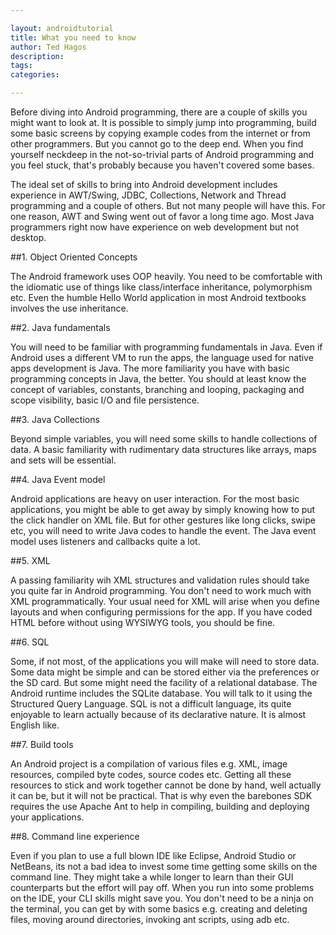 ```yaml
---

layout: androidtutorial
title: What you need to know 
author: Ted Hagos
description:
tags:
categories:

---
```



Before diving into Android programming, there are a couple of skills you might want to look at. It is possible to simply jump into programming, build some basic screens by copying example codes from the internet or from other programmers. But you cannot go to the deep end. When you find yourself neckdeep in the not-so-trivial parts of Android programming and you feel stuck, that's probably because you haven't covered some bases.

The ideal set of skills to bring into Android development includes experience in AWT/Swing, JDBC, Collections, Network and Thread programming and a couple of others. But not many people will have this. For one reason, AWT and Swing went out of favor a long time ago. Most Java programmers right now have experience on web development but not desktop. 

##1. Object Oriented Concepts

The Android framework uses OOP heavily. You need to be comfortable with the idiomatic use of things like class/interface inheritance, polymorphism etc. Even the humble Hello World application in most Android textbooks involves the use inheritance. 

##2. Java fundamentals

You will need to be familiar with programming fundamentals in Java. Even if Android uses a different VM to run the apps, the language used for native apps development is Java. The more familiarity you have with basic programming concepts in Java, the better. You should at least know the concept of variables, constants, branching and looping, packaging and scope visibility, basic I/O and file persistence.

##3. Java Collections

Beyond simple variables, you will need some skills to handle collections of data. A basic familiarity with rudimentary data structures like arrays, maps and sets will be essential.

##4. Java Event model

Android applications are heavy on user interaction. For the most basic applications, you might be able to get away by simply knowing how to put the click handler on XML file. But for other gestures like long clicks, swipe etc, you will need to write Java codes to handle the event. The Java event model uses listeners and callbacks quite a lot.

##5. XML

A passing familiarity wih XML structures and validation rules should take you quite far in Android programming. You don't need to work much with XML programmatically. Your usual need for XML will arise when you define layouts and when configuring permissions for the app. If you have coded HTML before without using WYSIWYG tools, you should be fine.

##6. SQL

Some, if not most, of the applications you will make will need to store data. Some data might be simple and can be stored either via the preferences or the SD card. But some might need the facility of a relational database. The Android runtime includes the SQLite database. You will talk to it using the Structured Query Language. SQL is not a difficult language, its quite enjoyable to learn actually because of its declarative nature. It is almost English like.

##7. Build tools

An Android project is a compilation of various files e.g. XML, image resources, compiled byte codes, source codes etc. Getting all these resources to stick and work together cannot be done by hand, well actually it can be, but it will not be practical. That is why even the barebones SDK requires the use Apache Ant to help in compiling, building and deploying your applications. 

##8. Command line experience

Even if you plan to use a full blown IDE like Eclipse, Android Studio or NetBeans, its not a bad idea to invest some time getting some skills on the command line. They might take a while longer to learn than their GUI counterparts but the effort will pay off. When you run into some problems on the IDE, your CLI skills might save you. You don't need to be a ninja on the terminal, you can get by with some basics e.g. creating and deleting files, moving around directories, invoking ant scripts, using adb etc.
